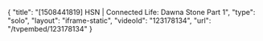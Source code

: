 {
    "title": "[1508441819] HSN | Connected Life: Dawna Stone Part 1",
    "type": "solo",
    "layout": "iframe-static",
    "videoId": "123178134",
    "url": "\/tvpembed\/123178134"
}